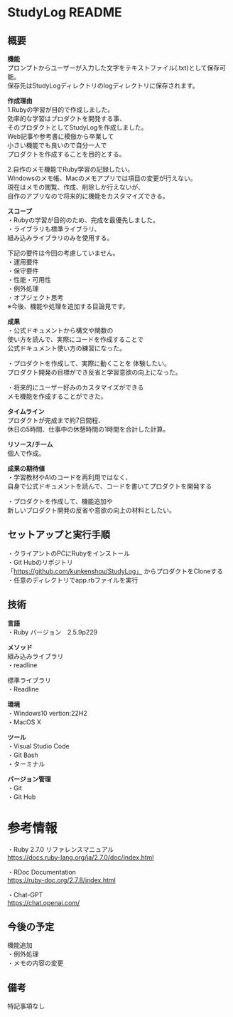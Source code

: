 # StudyLog README

## 概要
**機能**  
プロンプトからユーザーが入力した文字をテキストファイル(.txt)として保存可能。  
保存先はStudyLogディレクトリのlogディレクトリに保存されます。  
  
**作成理由**  
1.Rubyの学習が目的で作成しました。  
効率的な学習はプロダクトを開発する事、  
そのプロダクトとしてStudyLogを作成しました。  
Web記事や参考書に模倣から卒業して  
小さい機能でも良いので自分一人で  
プロダクトを作成することを目的とする。  
  
2.自作のメモ機能でRuby学習の記録したい。  
Windowsのメモ帳、Macのメモアプリでは項目の変更が行えない。  
現在はメモの閲覧、作成、削除しか行えないが、  
自作のアプリなので将来的に機能をカスタマイズできる。  
  
**スコープ**  
・Rubyの学習が目的のため、完成を最優先しました。  
・ライブラリも標準ライブラリ、  
組み込みライブラリのみを使用する。  
  
下記の要件は今回の考慮していません。  
・運用要件  
・保守要件  
・性能・可用性  
・例外処理  
・オブジェクト思考  
※今後、機能や処理を追加する目論見です。  
  
**成果**  
・公式ドキュメントから構文や関数の  
使い方を読んで、実際にコードを作成することで  
公式ドキュメント使い方の練習になった。  
  
・プロダクトを作成して、実際に動くことを 体験したい。  
プロダクト開発の目標ができ反省と学習意欲の向上になった。  
  
・将来的にユーザー好みのカスタマイズができる  
メモ機能を作成することができた。  
  
**タイムライン**  
プロダクトが完成まで約7日間程、  
休日の5時間、仕事中の休憩時間の1時間を合計した計算。  
  
**リソース/チーム**  
個人で作成。  
  
**成果の期待値**  
・学習教材やAIのコードを再利用ではなく、  
自身で公式ドキュメントを読んで、コードを書いてプロダクトを開発する  
  
・プロダクトを作成して、機能追加や  
新しいプロダクト開発の反省や意欲の向上の材料としたい。  
  
## セットアップと実行手順  
・クライアントのPCにRubyをインストール  
・Git Hubのリポジトリ  
「https://github.com/kunkenshou/StudyLog」
からプロダクトをCloneする  
・任意のディレクトリでapp.rbファイルを実行  
  
## 技術  
**言語**  
・Ruby バージョン　2.5.9p229  
  
**メソッド**  
組み込みライブラリ  
・readline  
  
標準ライブラリ  
・Readline  
  
**環境**  
・Windows10 vertion:22H2  
・MacOS X  
  
**ツール**  
・Visual Studio Code  
・Git Bash  
・ターミナル  
  
**バージョン管理**  
・Git  
・Git Hub  
  
# 参考情報  
・Ruby 2.7.0 リファレンスマニュアル  
https://docs.ruby-lang.org/ja/2.7.0/doc/index.html  
  
・RDoc Documentation  
https://ruby-doc.org/2.7.8/index.html  
  
・Chat-GPT  
https://chat.openai.com/  
  
## 今後の予定
機能追加  
・例外処理  
・メモの内容の変更  
  
## 備考
特記事項なし  
  